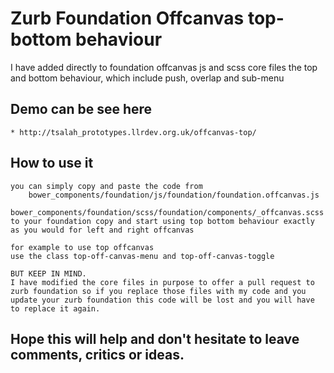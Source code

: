 # Zurb Foundation Offcanvas top-bottom behaviour

I have added directly to foundation offcanvas js and scss core files the top and bottom behaviour,
which include push, overlap and sub-menu 


## Demo can be see here

	* http://tsalah_prototypes.llrdev.org.uk/offcanvas-top/

## How to use it

	you can simply copy and paste the code from 
		bower_components/foundation/js/foundation/foundation.offcanvas.js
		bower_components/foundation/scss/foundation/components/_offcanvas.scss
	to your foundation copy and start using top bottom behaviour exactly as you would for left and right offcanvas

	for example to use top offcanvas 
	use the class top-off-canvas-menu and top-off-canvas-toggle

	BUT KEEP IN MIND.
	I have modified the core files in purpose to offer a pull request to zurb foundation so if you replace those files with my code and you update your zurb foundation this code will be lost and you will have to replace it again.

## Hope this will help and don't hesitate to leave comments, critics or ideas.